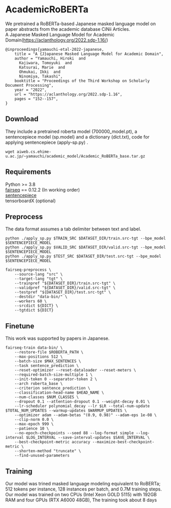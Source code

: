 # AcademicRoBERTa

We pretrained a RoBERTa-based Japanese masked language model on paper abstracts from the academic database CiNii Articles.  
A Japanese Masked Language Model for Academic Domain(https://aclanthology.org/2022.sdp-1.16/)
```
@inproceedings{yamauchi-etal-2022-japanese,
    title = "A {J}apanese Masked Language Model for Academic Domain",
    author = "Yamauchi, Hiroki  and
      Kajiwara, Tomoyuki  and
      Katsurai, Marie  and
      Ohmukai, Ikki  and
      Ninomiya, Takashi",
    booktitle = "Proceedings of the Third Workshop on Scholarly Document Processing",
    year = "2022",
    url = "https://aclanthology.org/2022.sdp-1.16",
    pages = "152--157",
}

```

## Download
They include a pretrained roberta model (700000_model.pt), a sentencepiece model (sp.model) and a dictionary (dict.txt), code for applying sentencepiece (apply-sp.py) .
```
wget aiweb.cs.ehime-u.ac.jp/~yamauchi/academic_model/Academic_RoBERTa_base.tar.gz
```
## Requirements
Python >= 3.8 <br>
[fairseq](https://github.com/facebookresearch/fairseq) == 0.12.2 (In working order)<br>
[sentencepiece](https://github.com/google/sentencepiece) <br>
tensorboardX (optional) <br>

## Preprocess
The data format assumes a tab delimiter between text and label.

```
python ./apply_sp.py $TRAIN_SRC $DATASET_DIR/train.src-tgt --bpe_model $SENTENCEPIECE_MODEL
python ./apply_sp.py $VALID_SRC $DATASET_DIR/valid.src-tgt --bpe_model $SENTENCEPIECE_MODEL
python ./apply_sp.py $TEST_SRC $DATASET_DIR/test.src-tgt --bpe_model $SENTENCEPIECE_MODEL
```
```
fairseq-preprocess \
    --source-lang "src" \
    --target-lang "tgt" \
    --trainpref "${DATASET_DIR}/train.src-tgt" \
    --validpref "${DATASET_DIR}/valid.src-tgt" \
    --testpref "${DATASET_DIR}/test.src-tgt" \
    --destdir "data-bin/" \
    --workers 60 \
    --srcdict ${DICT} \
    --tgtdict ${DICT}
```
## Finetune
This work was supported by papers in Japanese.
```
fairseq-train data-bin/ \
    --restore-file $ROBERTA_PATH \
    --max-positions 512 \
    --batch-size $MAX_SENTENCES \
    --task sentence_prediction \
    --reset-optimizer --reset-dataloader --reset-meters \
    --required-batch-size-multiple 1 \
    --init-token 0 --separator-token 2 \
    --arch roberta_base \
    --criterion sentence_prediction \
    --classification-head-name $HEAD_NAME \
    --num-classes $NUM_CLASSES \
    --dropout 0.1 --attention-dropout 0.1 --weight-decay 0.01 \
    --lr-scheduler polynomial_decay --lr $LR --total-num-update $TOTAL_NUM_UPDATES --warmup-updates $WARMUP_UPDATES \
    --optimizer adam --adam-betas "(0.9, 0.98)" --adam-eps 1e-08 \
    --clip-norm 0.0 \
    --max-epoch 999 \
    --patience 10 \
    --no-epoch-checkpoints --seed 88 --log-format simple --log-interval $LOG_INTERVAL --save-interval-updates $SAVE_INTERVAL \
    --best-checkpoint-metric accuracy --maximize-best-checkpoint-metric \
    --shorten-method "truncate" \
    --find-unused-parameters
```
## Training
Our model was trined masked language modeling equivalent to RoBERTa; 512 tokens per instance, 128 instances per batch, and 0.7M training steps.  <br>
Our model was trained on two CPUs (Intel Xeon GOLD 5115) with 192GB RAM and four GPUs (RTX A6000 48GB), The training took about 8 days
